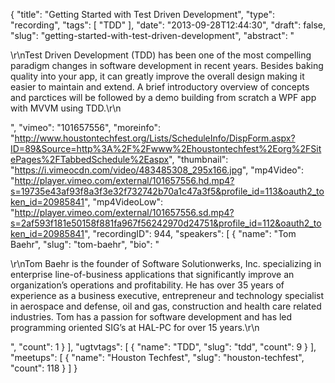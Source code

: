 {
  "title": "Getting Started with Test Driven Development",
  "type": "recording",
  "tags": [
    "TDD"
  ],
  "date": "2013-09-28T12:44:30",
  "draft": false,
  "slug": "getting-started-with-test-driven-development",
  "abstract": "<p>\r\nTest Driven Development (TDD) has been one of the most compelling paradigm changes in software development in recent years. Besides baking quality into your app, it can greatly improve the overall design making it easier to maintain and extend. A brief introductory overview of concepts and parctices will be followed by a demo building from scratch a WPF app with MVVM using TDD.\r\n</p>",
  "vimeo": "101657556",
  "moreinfo": "http://www.houstontechfest.org/Lists/ScheduleInfo/DispForm.aspx?ID=89&Source=http%3A%2F%2Fwww%2Ehoustontechfest%2Eorg%2FSitePages%2FTabbedSchedule%2Easpx",
  "thumbnail": "https://i.vimeocdn.com/video/483485308_295x166.jpg",
  "mp4Video": "http://player.vimeo.com/external/101657556.hd.mp4?s=19735e43af93f8a3f3e32f732742b70a1c47a3f5&profile_id=113&oauth2_token_id=20985841",
  "mp4VideoLow": "http://player.vimeo.com/external/101657556.sd.mp4?s=2af593f181e50158f881fa967f56242970d24751&profile_id=112&oauth2_token_id=20985841",
  "recordingID": 944,
  "speakers": [
    {
      "name": "Tom Baehr",
      "slug": "tom-baehr",
      "bio": "<p>\r\nTom Baehr is the founder of Software Solutionwerks, Inc. specializing in enterprise line-of-business applications that significantly improve an organization’s operations and profitability. He has over 35 years of experience as a business executive, entrepreneur and technology specialist in aerospace and defense, oil and gas, construction and health care related industries. Tom has a passion for software development and has led programming oriented SIG’s at HAL-PC for over 15 years.\r\n</p>",
      "count": 1
    }
  ],
  "ugtvtags": [
    {
      "name": "TDD",
      "slug": "tdd",
      "count": 9
    }
  ],
  "meetups": [
    {
      "name": "Houston Techfest",
      "slug": "houston-techfest",
      "count": 118
    }
  ]
}